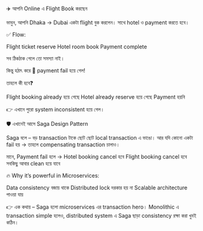 ✈️ আপনি Online এ Flight Book করছেন

ভাবুন, আপনি Dhaka → Dubai একটা flight বুক করলেন। সাথে hotel ও payment করতে হবে।

✅ Flow:

Flight ticket reserve
Hotel room book
Payment complete

সব ঠিকঠাক গেলে তো সমস্যা নাই।

কিন্তু হঠাৎ করে 🤯 payment fail হয়ে গেল!

তাহলে কী হবে❓

Flight booking already হয়ে গেছে
Hotel already reserve হয়ে গেছে
Payment হয়নি

👉 এখানে পুরো system inconsistent হয়ে গেল।

🛡️ এখানেই আসে Saga Design Pattern

Saga বলে – বড় transaction টাকে ছোট ছোট local transaction এ ভাঙো।
আর যদি কোনো একটা fail হয় → তাহলে compensating transaction চালাও।

মানে, Payment fail হলে → Hotel booking cancel হবে
Flight booking cancel হবে
সবকিছু আবার clean হয়ে যাবে

🔥 Why it’s powerful in Microservices:

Data consistency বজায় থাকে
Distributed lock দরকার হয় না
Scalable architecture পাওয়া যায়

👉 এক কথায় – Saga হলো microservices এর transaction hero।
Monolithic এ transaction simple হলেও, distributed system এ Saga ছাড়া consistency রক্ষা করা খুবই কঠিন।
